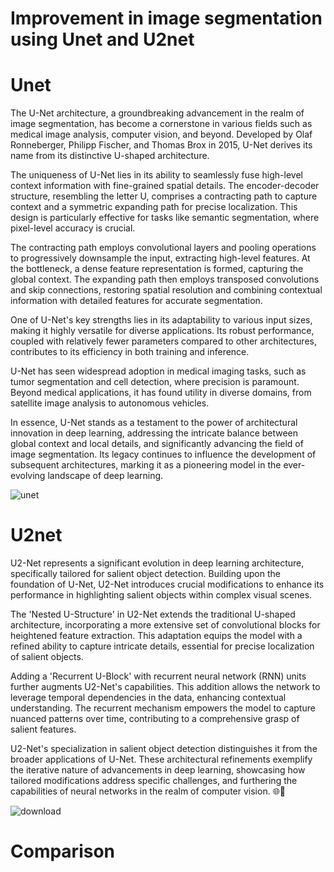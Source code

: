 # Improvement in image segmentation using Unet and U2net

# Unet
The U-Net architecture, a groundbreaking advancement in the realm of image segmentation, has become a cornerstone in various fields such as medical image analysis, computer vision, and beyond. Developed by Olaf Ronneberger, Philipp Fischer, and Thomas Brox in 2015, U-Net derives its name from its distinctive U-shaped architecture.

The uniqueness of U-Net lies in its ability to seamlessly fuse high-level context information with fine-grained spatial details. The encoder-decoder structure, resembling the letter U, comprises a contracting path to capture context and a symmetric expanding path for precise localization. This design is particularly effective for tasks like semantic segmentation, where pixel-level accuracy is crucial.

The contracting path employs convolutional layers and pooling operations to progressively downsample the input, extracting high-level features. At the bottleneck, a dense feature representation is formed, capturing the global context. The expanding path then employs transposed convolutions and skip connections, restoring spatial resolution and combining contextual information with detailed features for accurate segmentation.

One of U-Net's key strengths lies in its adaptability to various input sizes, making it highly versatile for diverse applications. Its robust performance, coupled with relatively fewer parameters compared to other architectures, contributes to its efficiency in both training and inference.

U-Net has seen widespread adoption in medical imaging tasks, such as tumor segmentation and cell detection, where precision is paramount. Beyond medical applications, it has found utility in diverse domains, from satellite image analysis to autonomous vehicles.

In essence, U-Net stands as a testament to the power of architectural innovation in deep learning, addressing the intricate balance between global context and local details, and significantly advancing the field of image segmentation. Its legacy continues to influence the development of subsequent architectures, marking it as a pioneering model in the ever-evolving landscape of deep learning. 


![unet](https://github.com/AniruddhMukherjee/Unet-VS-U2net/assets/97076878/4f2e30e7-4e68-4b3c-a823-6a0f2e85f36b)

# U2net

U2-Net represents a significant evolution in deep learning architecture, specifically tailored for salient object detection. Building upon the foundation of U-Net, U2-Net introduces crucial modifications to enhance its performance in highlighting salient objects within complex visual scenes.

The 'Nested U-Structure' in U2-Net extends the traditional U-shaped architecture, incorporating a more extensive set of convolutional blocks for heightened feature extraction. This adaptation equips the model with a refined ability to capture intricate details, essential for precise localization of salient objects.

Adding a 'Recurrent U-Block' with recurrent neural network (RNN) units further augments U2-Net's capabilities. This addition allows the network to leverage temporal dependencies in the data, enhancing contextual understanding. The recurrent mechanism empowers the model to capture nuanced patterns over time, contributing to a comprehensive grasp of salient features.

U2-Net's specialization in salient object detection distinguishes it from the broader applications of U-Net. These architectural refinements exemplify the iterative nature of advancements in deep learning, showcasing how tailored modifications address specific challenges, and furthering the capabilities of neural networks in the realm of computer vision. 🌐🤖

![download](https://github.com/AniruddhMukherjee/Unet-VS-U2net/assets/97076878/641a9b2b-4f74-49a1-a7a7-00378b7b178c)

# Comparison


